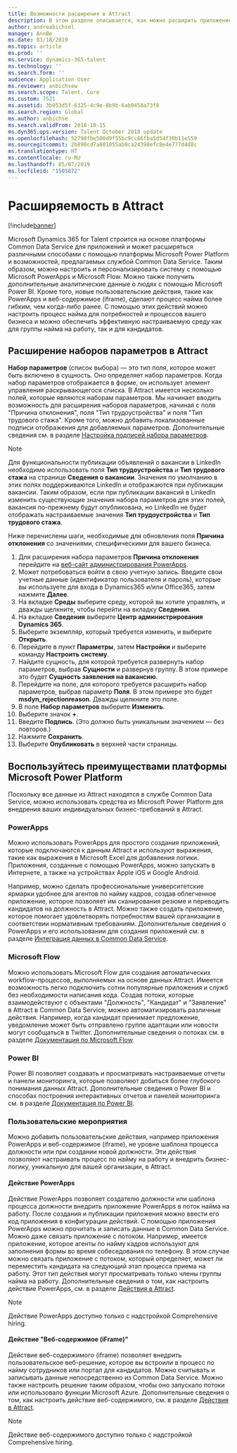 ```yaml
---
title: Возможности расширения в Attract
description: В этом разделе описывается, как можно расширить приложение Dynamics 365 for Talent - Attract с помощью платформы Microsoft Power.
author: andreabichsel
manager: AnnBe
ms.date: 03/18/2019
ms.topic: article
ms.prod: ''
ms.service: dynamics-365-talent
ms.technology: ''
ms.search.form: ''
audience: Application User
ms.reviewer: anbichsew
ms.search.scope: Talent, Core
ms.custom: 7521
ms.assetid: 3b953d5f-6325-4c9e-8b9b-6ab0458a73f8
ms.search.region: Global
ms.author: anbichse
ms.search.validFrom: 2018-10-15
ms.dyn365.ops.version: Talent October 2018 update
ms.openlocfilehash: 52790fbe500d9f55bc9cc86fba5d54f30b11e559
ms.sourcegitcommit: 2b890cd7a801055ab0ca24398efc8e4e777d4d8c
ms.translationtype: HT
ms.contentlocale: ru-RU
ms.lasthandoff: 05/07/2019
ms.locfileid: "1505872"
---
```

# <a name="extensibility-in-attract"></a>Расширяемость в Attract

[!include[banner](../includes/banner.md)]

Microsoft Dynamics 365 for Talent строится на основе платформы Common Data Service для приложений и может расширяться различными способами с помощью платформы Microsoft Power Platform и возможностей, предлагаемых службой Common Data Service. Таким образом, можно настроить и персонализировать систему с помощью Microsoft PowerApps и Microsoft Flow. Можно также получить дополнительные аналитические данные о людях с помощью Microsoft Power BI. Кроме того, новые пользовательские действия, такие как PowerApps и веб-содержимое (iframe), сделают процесс найма более гибким, чем когда-либо ранее. С помощью этих действий можно настроить процесс найма для потребностей и процессов вашего бизнеса и можно обеспечить эффективную настраиваемую среду как для группы найма на работу, так и для кандидатов.

## <a name="extending-option-sets-in-attract"></a>Расширение наборов параметров в Attract

**Набор параметров** (список выбора) — это тип поля, которое может быть включено в сущность. Оно определяет набор параметров. Когда набор параметров отображается в форме, он использует элемент управления раскрывающегося списка.  В Attract имеется несколько полей, которые являются наборам параметров.  Мы начинает вводить возможность для расширения наборов параметров, начиная с поля "Причина отклонения", поля "Тип трудоустройства" и поля "Тип трудового стажа".   Кроме того, можно добавить локализованные подписи отображения для добавляемых параметров. Дополнительные сведения см. в разделе [Настройка подписей набора параметров](https://docs.microsoft.com/en-us/powerapps/developer/common-data-service/customize-labels-support-multiple-languages).

> [!NOTE]
> Для функциональности публикации объявлений о вакансии в LinkedIn необходимо использовать поля **Тип трудоустройства** и **Тип трудового стажа** на странице **Сведения о вакансии**. Значения по умолчанию в этих полях поддерживаются LinkedIn и отображаются при публикации вакансии. Таким образом, если при публикации вакансий в LinkedIn изменить существующие значения набора параметров для этих полей, вакансия по-прежнему будут опубликована, но LinkedIn не будет отображать настраиваемые значения **Тип трудоустройства** и **Тип трудового стажа**.  

Ниже перечислены шаги, необходимые для обновления поля **Причина отклонения** со значениями, специфическими для вашего бизнеса.  

1. Для расширения набора параметров **Причина отклонения** перейдите на [веб-сайт администрирования PowerApps](https://admin.powerapps.com).
2. Может потребоваться войти в свою учетную запись. Введите свои учетные данные (идентификатор пользователя и пароль), которые вы используете для входа в Dynamics365 и/или Office365, затем нажмите **Далее**.
3. На вкладке **Среды** выберите среду, которой вы хотите управлять, и дважды щелкните, чтобы перейти на вкладку **Сведения**.
4. На вкладке **Сведения** выберите **Центр администрирования Dynamics 365**.
5. Выберите экземпляр, который требуется изменить, и выберите **Открыть**.
6. Перейдите в пункт **Параметры**, затем **Настройки** и выберите команду **Настроить систему**.
7. Найдите сущность, для которой требуется развернуть набор параметров, выбрав **Сущности** и развернув группу. В этом примере это будет **Сущность заявления на вакансию**.
8. Перейдите на поле, для которого требуется расширить набор параметров, выбрав параметр **Поля**. В этом примере это будет **msdyn_rejectionreason**. Дважды щелкните это поле.
9. В поле **Набор параметров** выберите **Изменить**.
10. Выберите значок **+**.
11. Введите **Подпись**.  (Это должно быть уникальным значением — без повторов.)
12. Нажмите **Сохранить**.
13. Выберите **Опубликовать** в верхней части страницы.

## <a name="take-advantage-of-the-microsoft-power-platform"></a>Воспользуйтесь преимуществами платформы Microsoft Power Platform 

Поскольку все данные из Attract находятся в службе Common Data Service, можно использовать средства из Microsoft Power Platform для внедрения ваших индивидуальных бизнес-требований в Attract.

### <a name="powerapps"></a>PowerApps

Можно использовать PowerApps для простого создания приложений, которые подключаются к данным Attract и используют выражения, такие как выражения в Microsoft Excel для добавления логики. Приложения, созданные с помощью PowerApps, можно запускать в Интернете, а также на устройствах Apple iOS и Google Android.

Например, можно сделать профессиональные университетские ярмарки удобнее для агентов по найму кадров, создав облегченное приложение, которое позволяет им сканирования резюме и переводить кандидатов на должность в Attract. Можно также создать приложение, которое помогает удовлетворять потребностям вашей организации в соответствии нормативным требованиям. Дополнительные сведения о PowerApps и его использовании для создания приложений см. в разделе [Интеграция данных в Common Data Service](https://docs.microsoft.com/en-us/powerapps).

### <a name="microsoft-flow"></a>Microsoft Flow 

Можно использовать Microsoft Flow для создания автоматических workflow-процессов, выполняемых на основе данных Attract. Имеется возможность легко подключить сотни популярные приложения и служб без необходимости написания кода. Создав потоки, которые взаимодействуют с объектами "Должность", "Кандидат" и "Заявление" в Attract в Common Data Service, можно автоматизировать различные действия. Например, когда кандидат принимает предложение, уведомление может быть отправлено группе адаптации или новости могут сообщаться в Twitter. Дополнительные сведения о потоках см. в разделе [Документация по Microsoft Flow](https://docs.microsoft.com/en-us/flow/).

### <a name="power-bi"></a>Power BI

Power BI позволяет создавать и просматривать настраиваемые отчеты и панели мониторинга, которые позволяют добиться более глубокого понимания данных Attract. Дополнительные сведения о Power BI и способах построения интерактивных отчетов и панелей мониторинга см. в разделе [Документация по Power BI](https://docs.microsoft.com/en-us/power-bi/).

### <a name="custom-activities"></a>Пользовательские мероприятия 

Можно добавить пользовательские действия, например приложения PowerApps и веб-содержимое (iframe), не уровне шаблона процесса должности или при создании новой должности. Эти действия позволяют настраивать процесс по найму на работу и внедрить бизнес-логику, уникальную для вашей организации, в Attract.

#### <a name="powerapps-activity"></a>Действие PowerApps 

Действие PowerApps позволяет создателю должности или шаблона процесса должности внедрить приложение PowerApps в поток найма на работу. После создания и публикации приложения можно ввести его код приложения в конфигурации действий. С помощью приложения PowerApps можно прочитать и записать данные в Common Data Service. Можно даже связать приложение с потоком. Например, имеется приложение, которое агенты по найму кадров используют для заполнения формы во время собеседования по телефону. В этом случае можно связать приложение с потоком, который определяет, может ли переместить кандидата на следующий этап процесса приема на работу. Этот тип действия могут просматривать только члены группы найма на работу. Дополнительные сведения о том, как настроить действие PowerApps, см. в разделе [Действия в Attract](./activities-attract.md).

> [!NOTE]
> Действие PowerApps доступно только с надстройкой Comprehensive hiring.

#### <a name="web-content-iframe-activity"></a>Действие "Веб-содержимое (iFrame)"

Действие веб-содержимого (iframe) позволяет внедрить пользовательское веб-решение, которое вы встроили в процесс по найму сотрудников или портал для кандидатов. Можно считывать и записывать данные непосредственно из Common Data Service. Можно также настроить решение таким образом, чтобы оно запускало потоки или использовало функции Microsoft Azure. Дополнительные сведения о том, как настроить действие веб-содержимого, см. в разделе [Действия в Attract](./activities-attract.md).

> [!NOTE]
> Действие веб-содержимого доступно только с надстройкой Comprehensive hiring.
